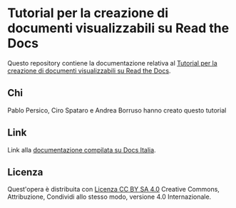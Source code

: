 Tutorial per la creazione di documenti visualizzabili su Read the Docs
==================================================

Questo repository contiene la documentazione relativa al [Tutorial per la creazione di documenti visualizzabili su Read the Docs](http://tutorial-creazione-readthedocs.readthedocs.io). 

Chi
----
Pablo Persico, Ciro Spataro e Andrea Borruso hanno creato questo tutorial


Link
----

Link alla [documentazione compilata su Docs Italia](https://github.com/italia/docs-italia-starter-kit/tree/master/repo-documento).


Licenza
----
Quest'opera è distribuita con [Licenza CC BY SA 4.0](https://creativecommons.org/licenses/by-sa/4.0/deed.it) Creative Commons,  Attribuzione, Condividi allo stesso modo, versione 4.0 Internazionale.

